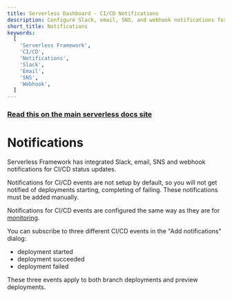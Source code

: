 ```yaml
---
title: Serverless Dashboard - CI/CD Notifications
description: Configure Slack, email, SNS, and webhook notifications for CI/CD status updates in Serverless Framework.
short_title: Notifications
keywords:
  [
    'Serverless Framework',
    'CI/CD',
    'Notifications',
    'Slack',
    'Email',
    'SNS',
    'Webhook',
  ]
---
```


<!-- DOCS-SITE-LINK:START automatically generated  -->

### [Read this on the main serverless docs site](https://serverless.com/framework/docs/guides/cicd/notifications/)

<!-- DOCS-SITE-LINK:END -->

# Notifications

Serverless Framework has integrated Slack, email, SNS and webhook notifications for CI/CD status updates.

Notifications for CI/CD events are not setup by default, so you will not get notified of deployments starting,
completing of failing. These notifications must be added manually.

Notifications for CI/CD events are configured the same way as they are for [monitoring](/framework/docs/dashboard/monitoring/notifications/).

You can subscribe to three different CI/CD events in the "Add notifications" dialog:

- deployment started
- deployment succeeded
- deployment failed

These three events apply to both branch deployments and preview deployments.
